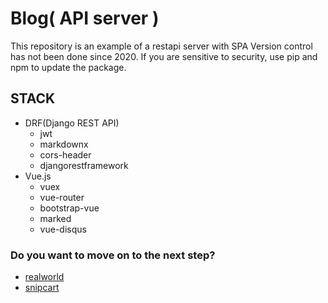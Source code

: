 # Blog( API server )
 This repository is an example of a restapi server with SPA
 Version control has not been done since 2020. If you are sensitive to security, use pip and npm to update the package.

## STACK
- DRF(Django REST API) 
    - jwt
    - markdownx
    - cors-header
    - djangorestframework
- Vue.js
    - vuex
    - vue-router
    - bootstrap-vue
    - marked
    - vue-disqus




### Do you want to move on to the next step?

 - [realworld](https://github.com/gothinkster/vue-realworld-example-app)
 - [snipcart](https://github.com/snipcart/vue-blog-demo)
